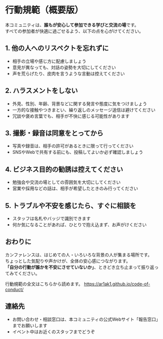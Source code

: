 # 行動規範（概要版）

本コミュニティは、**誰もが安心して参加できる学びと交流の場**です。  
すべての参加者が快適に過ごせるよう、以下の点を心がけてください。

## 1. 他の人へのリスペクトを忘れずに

- 相手の立場や感じ方に配慮しましょう  
- 意見が異なっても、対話の姿勢を大切にしてください  
- 声を荒らげたり、皮肉を言うような言動は控えてください

## 2. ハラスメントをしない

- 外見、性別、年齢、背景などに関する発言や態度に気をつけましょう  
- 一方的な接触やつきまとい、繰り返しのメッセージ送信は避けてください  
- 冗談や褒め言葉でも、相手が不快に感じる可能性があります

## 3. 撮影・録音は同意をとってから

- 写真や録音は、相手の許可があるときに限って行ってください  
- SNSやWebで共有する前にも、投稿してよいか必ず確認しましょう

## 4. ビジネス目的の勧誘は控えてください

- 勉強会や交流の場としての雰囲気を大切にしてください  
- 営業や採用などの話は、相手が希望したときのみ行ってください

## 5. トラブルや不安を感じたら、すぐに相談を

- スタッフは名札やバッジで識別できます  
- 何か気になることがあれば、ひとりで抱え込まず、お声がけください

## おわりに

カンファレンスは、はじめての人・いろいろな背景の人が集まる場所です。  
ちょっとした気配りや声かけが、全体の安心感につながります。  
**「自分の行動が誰かを不安にさせていないか」**、ときどき立ち止まって振り返ってみてください。

行動規範の全文はこちらから読めます。
https://ar1ak1.github.io/code-of-conduct/

## 連絡先

- お問い合わせ・相談窓口は、本コミュニティの公式Webサイト「報告窓口」までお願いします
- イベント中はお近くのスタッフまでどうぞ
